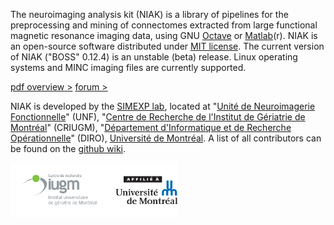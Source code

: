 The neuroimaging analysis kit (NIAK) is a library of pipelines for the preprocessing and mining of connectomes extracted from large functional magnetic resonance imaging data, using GNU [Octave](http://www.gnu.org/software/octave/) or [Matlab](http://www.mathworks.com/)(r). NIAK is an open-source software distributed under [MIT license](http://opensource.org/licenses/MIT). The current version of NIAK ("BOSS" 0.12.4) is an unstable (beta) release. Linux operating systems and MINC imaging files are currently supported. 

[pdf overview >](https://niak.googlecode.com/svn/user_guide/user_guide_0.6.5c/niak_user.pdf) [forum >](http://www.nitrc.org/forum/forum.php?forum_id=1821)

NIAK is developed by the [SIMEXP lab](http://simexp-lab.org), located at "[Unité de Neuroimagerie Fonctionnelle](http://www.unf-montreal.ca/)" (UNF), "[Centre de Recherche de l'Institut de Gériatrie de Montréal](http://www.criugm.qc.ca/)" (CRIUGM), "[Département d'Informatique et de Recherche Opérationnelle](http://www.iro.umontreal.ca/)" (DIRO), [Université de Montréal](http://www.umontreal.ca/). A list of all contributors can be found on the [github wiki](https://github.com/SIMEXP/niak/wiki/NIAK-contributors).

![UDM and CRIUGM](logos_criugm_udm.png)
